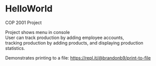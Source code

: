 # HelloWorld
COP 2001 Project

Project shows menu in console <br>
User can track production by adding employee accounts, <br>
tracking production by adding products, and displaying production statistics.

Demonstrates printing to a file:
https://repl.it/@brandonb9/print-to-file
